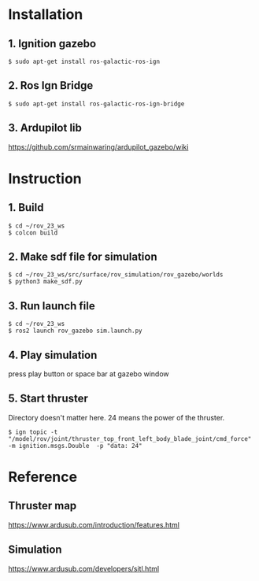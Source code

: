 # Installation

## 1. Ignition gazebo

```
$ sudo apt-get install ros-galactic-ros-ign
```

## 2. Ros Ign Bridge

```
$ sudo apt-get install ros-galactic-ros-ign-bridge
```

## 3. Ardupilot lib

https://github.com/srmainwaring/ardupilot_gazebo/wiki

# Instruction

## 1. Build

```
$ cd ~/rov_23_ws
$ colcon build
```

## 2. Make sdf file for simulation

```
$ cd ~/rov_23_ws/src/surface/rov_simulation/rov_gazebo/worlds
$ python3 make_sdf.py
```

## 3. Run launch file

```
$ cd ~/rov_23_ws
$ ros2 launch rov_gazebo sim.launch.py
```

## 4. Play simulation

press play button or space bar at gazebo window

## 5. Start thruster

Directory doesn't matter here. 24 means the power of the thruster.

```
$ ign topic -t "/model/rov/joint/thruster_top_front_left_body_blade_joint/cmd_force" -m ignition.msgs.Double  -p "data: 24"
```

# Reference

## Thruster map

https://www.ardusub.com/introduction/features.html

## Simulation

https://www.ardusub.com/developers/sitl.html
